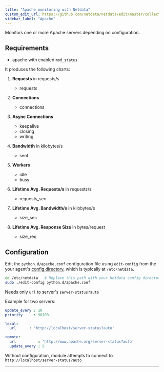 ```yaml
---
title: "Apache monitoring with Netdata"
custom_edit_url: https://github.com/netdata/netdata/edit/master/collectors/python.d.plugin/apache/README.md
sidebar_label: "Apache"
---
```




Monitors one or more Apache servers depending on configuration.

## Requirements

-   apache with enabled `mod_status`

It produces the following charts:

1.  **Requests** in requests/s

    -   requests

2.  **Connections**

    -   connections

3.  **Async Connections**

    -   keepalive
    -   closing
    -   writing

4.  **Bandwidth** in kilobytes/s

    -   sent

5.  **Workers**

    -   idle
    -   busy

6.  **Lifetime Avg. Requests/s** in requests/s

    -   requests_sec

7.  **Lifetime Avg. Bandwidth/s** in kilobytes/s

    -   size_sec

8.  **Lifetime Avg. Response Size** in bytes/request

    -   size_req

## Configuration

Edit the `python.d/apache.conf` configuration file using `edit-config` from the your agent's [config
directory](/docs/agent/step-by-step/step-04#find-your-netdataconf-file), which is typically at `/etc/netdata`.

```bash
cd /etc/netdata   # Replace this path with your Netdata config directory, if different
sudo ./edit-config python.d/apache.conf
```

Needs only `url` to server's `server-status?auto`

Example for two servers:

```yaml
update_every : 10
priority     : 90100

local:
  url      : 'http://localhost/server-status?auto'

remote:
  url          : 'http://www.apache.org/server-status?auto'
  update_every : 5
```

Without configuration, module attempts to connect to `http://localhost/server-status?auto`

---



